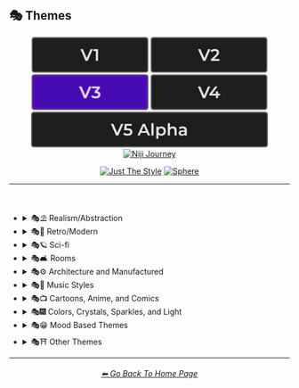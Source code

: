 <h2>🎭 Themes</h2>

<div align="center">

[<img src="/Images/Repo_Parts/Buttons/Version_Buttons/button_version_V1_inactive.webp?raw=true" alt="MidJourney V1" height="64" />](/Pages/MJ_V1/Style_Pages/Sphere/Themes.md)
[<img src="/Images/Repo_Parts/Buttons/Version_Buttons/button_version_V2_inactive.webp?raw=true" alt="MidJourney V2" height="64" />](/Pages/MJ_V2/Style_Pages/Sphere/Themes.md)
[<img src="/Images/Repo_Parts/Buttons/Version_Buttons/button_version_V3_active.webp?raw=true" alt="MidJourney V3" height="64" />](/Pages/MJ_V3/Style_Pages/Sphere/Themes.md)
[<img src="/Images/Repo_Parts/Buttons/Version_Buttons/button_version_V4_inactive.webp?raw=true" alt="MidJourney V4" height="64" />](/Pages/MJ_V4/Style_Pages/Just_The_Style/Themes.md)
<br>
[<img src="/Images/Repo_Parts/Buttons/Version_Buttons/button_version_V5_Alpha_inactive_half.webp?raw=true" alt="MidJourney V5" height="64" />](/Pages/MJ_V5/Style_Pages/Just_The_Style/Themes.md)
[<img src="/Images/Repo_Parts/Buttons/Version_Buttons/button_version_niji_inactive_half.webp?raw=true" alt="Niji Journey" height="64" />](/Pages/Niji_Journey/Niji_V4/Style_Pages/Themes.md)

[<img src="/Images/Repo_Parts/Buttons/Image_Type_Buttons/button_just_the_style_inactive.webp?raw=true" alt="Just The Style" width="140.5" />](/Pages/MJ_V3/Style_Pages/Just_The_Style/Themes.md)
[<img src="/Images/Repo_Parts/Buttons/Image_Type_Buttons/button_sphere_active.webp?raw=true" alt="Sphere" width="140.5" />](/Pages/MJ_V3/Style_Pages/Sphere/Themes.md)

</div>

<hr>
<br>


- <details><summary>🎭⛱ Realism/Abstraction</summary><p><div align="center">

	| Realistic | Hyperrealistic | Hyper Real |
	| :-: | :-: | :-: |
	| <img src="/Images/MJ_V3/MidJourney_Styles_(sphere)/sphere_Realistic.webp?raw=true" width="256" /> | <img src="/Images/MJ_V3/MidJourney_Styles_(sphere)/sphere_Hyperrealistic.webp?raw=true" width="256" /> | <img src="/Images/MJ_V3/MidJourney_Styles_(sphere)/Wave_10/sphere_Hyper_Real.webp?raw=true" width="256" /> |
	
	<br>

	| Photorealistic | Photorealism |
	| :-: | :-: |
	| <img src="/Images/MJ_V3/MidJourney_Styles_(sphere)/sphere_Photorealistic.webp?raw=true" width="256" /> | <img src="/Images/MJ_V3/MidJourney_Styles_(sphere)/Wave_14/sphere_Photorealism.webp?raw=true" width="256" /> |

	<br>
	
	| Realism | Magic Realism | Fantastic Realism |
	| :-: | :-: | :-: |
	| <img src="/Images/MJ_V3/MidJourney_Styles_(sphere)/sphere_Realism.webp?raw=true" width="256" /> | <img src="/Images/MJ_V3/MidJourney_Styles_(sphere)/sphere_Magic_Realism.webp?raw=true" width="256" /> | <img src="/Images/MJ_V3/MidJourney_Styles_(sphere)/sphere_Fantastic_Realism.webp?raw=true" width="256" />  |

	<br>

	| Classical Realism | New Realism | Contemporary Realism |
	| :-: | :-: | :-: |
	| <img src="/Images/MJ_V3/MidJourney_Styles_(sphere)/sphere_Classical_Realism.webp?raw=true" width="256" /> | <img src="/Images/MJ_V3/MidJourney_Styles_(sphere)/sphere_New_Realism.webp?raw=true" width="256" /> | <img src="/Images/MJ_V3/MidJourney_Styles_(sphere)/sphere_Contemporary_Realism.webp?raw=true" width="256" /> |
	
	<br>

	| Surreal | Surrealism | Unrealistic |
	| :-: | :-: | :-: |
	| <img src="/Images/MJ_V3/MidJourney_Styles_(sphere)/sphere_Surreal.webp?raw=true" width="256" /> | <img src="/Images/MJ_V3/MidJourney_Styles_(sphere)/sphere_Surrealism.webp?raw=true" width="256" /> | <img src="/Images/MJ_V3/MidJourney_Styles_(sphere)/Wave_12/sphere_Unrealistic.webp?raw=true" width="256" /> |
	
	<br>

	| Non-Fiction | Fiction | Science Fiction |
	| :-: | :-: | :-: |
	| <img src="/Images/MJ_V3/MidJourney_Styles_(sphere)/sphere_Non-Fiction.webp?raw=true" width="256" /> | <img src="/Images/MJ_V3/MidJourney_Styles_(sphere)/sphere_Fiction.webp?raw=true" width="256" /> | <img src="/Images/MJ_V3/MidJourney_Styles_(sphere)/sphere_Science_Fiction.webp?raw=true" width="256" /> |

	<br>

	| Imagined | Imaginative | Imagination |
	| :-: | :-: | :-: |
	| <img src="/Images/MJ_V3/MidJourney_Styles_(sphere)/sphere_Imagined.webp?raw=true" width="256" /> | <img src="/Images/MJ_V3/MidJourney_Styles_(sphere)/sphere_Imaginative.webp?raw=true" width="256" /> | <img src="/Images/MJ_V3/MidJourney_Styles_(sphere)/sphere_Imagination.webp?raw=true" width="256" /> |
	
	<br>

	| Dreamlike | Dreamy | Fever-Dream |
	| :-: | :-: | :-: |
	| <img src="/Images/MJ_V3/MidJourney_Styles_(sphere)/sphere_Dreamlike.webp?raw=true" width="256" /> | <img src="/Images/MJ_V3/MidJourney_Styles_(sphere)/Wave_9/sphere_Dreamy.webp?raw=true" width="256" /> | <img src="/Images/MJ_V3/MidJourney_Styles_(sphere)/Wave_10/sphere_Fever-Dream.webp?raw=true" width="256" /> |
	
	<br>

	| Dreampunk | Daydreampunk |
	| :-: | :-: |
	| <img src="/Images/MJ_V3/MidJourney_Styles_(sphere)/sphere_Dreampunk.webp?raw=true" width="256" /> | <img src="/Images/MJ_V3/MidJourney_Styles_(sphere)/sphere_Daydreampunk.webp?raw=true" width="256" /> |
	
	<br>

	| Dreamcore | Weirdcore |
	| :-: | :-: |
	| <img src="/Images/MJ_V3/MidJourney_Styles_(sphere)/sphere_Dreamcore.webp?raw=true" width="256" /> | <img src="/Images/MJ_V3/MidJourney_Styles_(sphere)/sphere_Weirdcore.webp?raw=true" width="256" /> |

	<br>
	
	| Worldly | Otherworldly | Unworldly |
	| :-: | :-: | :-: |
	| <img src="/Images/MJ_V3/MidJourney_Styles_(sphere)/Wave_12/sphere_Worldly.webp?raw=true" width="256" /> | <img src="/Images/MJ_V3/MidJourney_Styles_(sphere)/sphere_Otherworldly.webp?raw=true" width="256" /> | <img src="/Images/MJ_V3/MidJourney_Styles_(sphere)/Wave_9/sphere_Unworldly.webp?raw=true" width="256" /> |
	
	<br>

	| From Another Realm | Wonderland |
	| :-: | :-: |
	| <img src="/Images/MJ_V3/MidJourney_Styles_(sphere)/Wave_9/sphere_From_Another_Realm.webp?raw=true" width="256" /> | <img src="/Images/MJ_V3/MidJourney_Styles_(sphere)/Wave_12/sphere_Wonderland.webp?raw=true" width="256" /> |
	
	<br>

	| Lucid | Ethereal | Ethereality |
	| :-: | :-: | :-: |
	| <img src="/Images/MJ_V3/MidJourney_Styles_(sphere)/sphere_Lucid.webp?raw=true" width="256" /> | <img src="/Images/MJ_V3/MidJourney_Styles_(sphere)/sphere_Ethereal.webp?raw=true" width="256" /> | <img src="/Images/MJ_V3/MidJourney_Styles_(sphere)/sphere_Ethereality.webp?raw=true" width="256" /> |

	<br>

	| Anemoiacore | Déjà vu |
	| :-: | :-: |
	| <img src="/Images/MJ_V3/MidJourney_Styles_(sphere)/Wave_9/sphere_Anemoiacore.webp?raw=true" width="256" /> | <img src="/Images/MJ_V3/MidJourney_Styles_(sphere)/Wave_10/sphere_Deja_vu.webp?raw=true" width="256" /> |

	<br>
	
	| Abstract | Abstraction | Lyrical Abstraction |
	| :-: | :-: | :-: |
	| <img src="/Images/MJ_V3/MidJourney_Styles_(sphere)/sphere_Abstract.webp?raw=true" width="256" /> | <img src="/Images/MJ_V3/MidJourney_Styles_(sphere)/sphere_Abstraction.webp?raw=true" width="256" /> | <img src="/Images/MJ_V3/MidJourney_Styles_(sphere)/sphere_Lyrical_Abstraction.webp?raw=true" width="256" /> |
	
	<br>
	
	| Fantasy | Ethereal Fantasy | Dark Fantasy |
	| :-: | :-: | :-: |
	| <img src="/Images/MJ_V3/MidJourney_Styles_(sphere)/sphere_Fantasy.webp?raw=true" width="256" /> | <img src="/Images/MJ_V3/MidJourney_Styles_(sphere)/sphere_Ethereal_Fantasy.webp?raw=true" width="256" /> | <img src="/Images/MJ_V3/MidJourney_Styles_(sphere)/sphere_Dark_Fantasy.webp?raw=true" width="256" /> |
	
	<br>

	| Fantasy Map |
	| :-: |
	| <img src="/Images/MJ_V3/MidJourney_Styles_(sphere)/Wave_10/sphere_Fantasy_Map.webp?raw=true" width="256" /> |

	<br>
	
	| Illusion | Impossible | Nonsense |
	| :-: | :-: | :-: |
	| <img src="/Images/MJ_V3/MidJourney_Styles_(sphere)/sphere_Illusion.webp?raw=true" width="256" /> | <img src="/Images/MJ_V3/MidJourney_Styles_(sphere)/sphere_Impossible.webp?raw=true" width="256" /> | <img src="/Images/MJ_V3/MidJourney_Styles_(sphere)/Wave_9/sphere_Nonsense.webp?raw=true" width="256" /> |

	<br>

	| Immaterial | Intangible |
	| :-: | :-: |
	| <img src="/Images/MJ_V3/MidJourney_Styles_(sphere)/Wave_9/sphere_Immaterial.webp?raw=true" width="256" /> | <img src="/Images/MJ_V3/MidJourney_Styles_(sphere)/Wave_13/sphere_Intangible.webp?raw=true" width="256" /> |

	<br>
	
	| Visual Rhetoric | Visual Exaggeration |
	| :-: | :-: |
	| <img src="/Images/MJ_V3/MidJourney_Styles_(sphere)/sphere_Visual_Rhetoric.webp?raw=true" width="256" /> | <img src="/Images/MJ_V3/MidJourney_Styles_(sphere)/sphere_Visual_Exaggeration.webp?raw=true" width="256" /> |

	<br>
	
	| Exaggerated | Exaggeration |
	| :-: | :-: |
	| <img src="/Images/MJ_V3/MidJourney_Styles_(sphere)/sphere_Exaggerated.webp?raw=true" width="256" /> | <img src="/Images/MJ_V3/MidJourney_Styles_(sphere)/sphere_Exaggeration.webp?raw=true" width="256" /> |

  </div></p></details>



- <details><summary>🎭💾 Retro/Modern</summary><p><div align="center">

	| Retro | Retrowave |
	| :-: | :-: |
	| <img src="/Images/MJ_V3/MidJourney_Styles_(sphere)/sphere_Retro.webp?raw=true" width="256" /> | <img src="/Images/MJ_V3/MidJourney_Styles_(sphere)/sphere_Retrowave.webp?raw=true" width="256" /> |
	
	<br>
	
	| Nostalgiacore | Nostalgia |
	| :-: | :-: |
	| <img src="/Images/MJ_V3/MidJourney_Styles_(sphere)/sphere_Nostalgiacore.webp?raw=true" width="256" /> | <img src="/Images/MJ_V3/MidJourney_Styles_(sphere)/Wave_10/sphere_Nostalgia.webp?raw=true" width="256" /> |

	<br>

	| Vintage | Antique |
	| :-: | :-: |
	| <img src="/Images/MJ_V3/MidJourney_Styles_(sphere)/sphere_Vintage.webp?raw=true" width="256" /> | <img src="/Images/MJ_V3/MidJourney_Styles_(sphere)/sphere_Antique.webp?raw=true" width="256" /> |
	
	<br>

	| Cyberpunk | Postcyberpunk |
	| :-: | :-: |
	| <img src="/Images/MJ_V3/MidJourney_Styles_(sphere)/sphere_Cyberpunk.webp?raw=true" width="256" /> | <img src="/Images/MJ_V3/MidJourney_Styles_(sphere)/sphere_Postcyberpunk.webp?raw=true" width="256" /> |
	
	<br>

	| Atompunk | Nanopunk |
	| :-: | :-: |
	| <img src="/Images/MJ_V3/MidJourney_Styles_(sphere)/sphere_Atompunk.webp?raw=true" width="256" /> | <img src="/Images/MJ_V3/MidJourney_Styles_(sphere)/sphere_Nanopunk.webp?raw=true" width="256" /> |

	<br>
	
	| Raypunk | Rollerwave |
	| :-: | :-: |
	| <img src="/Images/MJ_V3/MidJourney_Styles_(sphere)/sphere_Raypunk.webp?raw=true" width="256" /> | <img src="/Images/MJ_V3/MidJourney_Styles_(sphere)/Wave_10/sphere_Rollerwave.webp?raw=true" width="256" /> |

	<br>

	| Rustic | Rusticcore | Rococopunk |
	| :-: | :-: | :-: |
	| <img src="/Images/MJ_V3/MidJourney_Styles_(sphere)/Wave_9/sphere_Rustic.webp?raw=true" width="256" /> | <img src="/Images/MJ_V3/MidJourney_Styles_(sphere)/sphere_Rusticcore.webp?raw=true" width="256" /> | <img src="/Images/MJ_V3/MidJourney_Styles_(sphere)/sphere_Rococopunk.webp?raw=true" width="256" /> |

	<br>
	
	| Prehistoricore | Pre-Historic | Historic |
	| :-: | :-: | :-: |
	| <img src="/Images/MJ_V3/MidJourney_Styles_(sphere)/Wave_9/sphere_Prehistoricore.webp?raw=true" width="256" /> | <img src="/Images/MJ_V3/MidJourney_Styles_(sphere)/Wave_11/sphere_Pre-Historic.webp?raw=true" width="256" /> | <img src="/Images/MJ_V3/MidJourney_Styles_(sphere)/Wave_11/sphere_Historic.webp?raw=true" width="256" /> |

	<br>

	| Jurassic | Ice Age | Wild West |
	| :-: | :-: | :-: |
	| <img src="/Images/MJ_V3/MidJourney_Styles_(sphere)/Wave_11/sphere_Jurassic.webp?raw=true" width="256" /> | <img src="/Images/MJ_V3/MidJourney_Styles_(sphere)/Wave_11/sphere_Ice_Age.webp?raw=true" width="256" /> | <img src="/Images/MJ_V3/MidJourney_Styles_(sphere)/Wave_11/sphere_Wild_West.webp?raw=true" width="256" /> |

	<br>

	| Modern | Modernismo |
	| :-: | :-: |
	| <img src="/Images/MJ_V3/MidJourney_Styles_(sphere)/sphere_Modern.webp?raw=true" width="256" /> | <img src="/Images/MJ_V3/MidJourney_Styles_(sphere)/sphere_Modernismo.webp?raw=true" width="256" /> |

	<br>
	
	| Futuristic | Futurism | Future Funk |
	| :-: | :-: | :-: |
	| <img src="/Images/MJ_V3/MidJourney_Styles_(sphere)/sphere_Futuristic.webp?raw=true" width="256" /> | <img src="/Images/MJ_V3/MidJourney_Styles_(sphere)/sphere_Futurism.webp?raw=true" width="256" /> | <img src="/Images/MJ_V3/MidJourney_Styles_(sphere)/sphere_Future_Funk.webp?raw=true" width="256" /> |
	
	<br>
	
	| Retro-Futurism | Cassette Futurism | Afrofuturist |
	| :-: | :-: | :-: |
	| <img src="/Images/MJ_V3/MidJourney_Styles_(sphere)/sphere_Retro-Futurism.webp?raw=true" width="256" /> | <img src="/Images/MJ_V3/MidJourney_Styles_(sphere)/sphere_Cassette_Futurism.webp?raw=true" width="256" /> | <img src="/Images/MJ_V3/MidJourney_Styles_(sphere)/sphere_Afrofuturist.webp?raw=true" width="256" /> |

  </div></p></details>



- <details><summary>🎭🪐 Sci-fi</summary><p><div align="center">

	| Sci-fi | Alchemy |
	| :-: | :-: |
	| <img src="/Images/MJ_V3/MidJourney_Styles_(sphere)/sphere_Sci-fi.webp?raw=true" width="256" /> | <img src="/Images/MJ_V3/MidJourney_Styles_(sphere)/Wave_14/sphere_Alchemy.webp?raw=true" width="256" /> |
	
	<br>

	| Terrestrial | Extraterrestrial | Alien |
	| :-: | :-: | :-: |
	| <img src="/Images/MJ_V3/MidJourney_Styles_(sphere)/Wave_12/sphere_Terrestrial.webp?raw=true" width="256" /> | <img src="/Images/MJ_V3/MidJourney_Styles_(sphere)/Wave_10/sphere_Extraterrestrial.webp?raw=true" width="256" /> | <img src="/Images/MJ_V3/MidJourney_Styles_(sphere)/Wave_11/sphere_Alien.webp?raw=true" width="256" /> |

	<br>
	
	| Invaded | Invasion |
	| :-: | :-: |
	| <img src="/Images/MJ_V3/MidJourney_Styles_(sphere)/Wave_14/sphere_Invaded.webp?raw=true" width="256" /> | <img src="/Images/MJ_V3/MidJourney_Styles_(sphere)/Wave_14/sphere_Invasion.webp?raw=true" width="256" /> |
	
	<br>

	| Aurora | Aurorae | Auroracore |
	| :-: | :-: | :-: |
	| <img src="/Images/MJ_V3/MidJourney_Styles_(sphere)/sphere_Aurora.webp?raw=true" width="256" /> | <img src="/Images/MJ_V3/MidJourney_Styles_(sphere)/sphere_Aurorae.webp?raw=true" width="256" /> | <img src="/Images/MJ_V3/MidJourney_Styles_(sphere)/sphere_Auroracore.webp?raw=true" width="256" /> |

	<br>
	
	| Magic | Magical | Magicpunk |
	| :-: | :-: | :-: |
	| <img src="/Images/MJ_V3/MidJourney_Styles_(sphere)/sphere_Magic.webp?raw=true" width="256" /> | <img src="/Images/MJ_V3/MidJourney_Styles_(sphere)/sphere_Magical.webp?raw=true" width="256" /> | <img src="/Images/MJ_V3/MidJourney_Styles_(sphere)/sphere_Magicpunk.webp?raw=true" width="256" /> |

	<br>
	
	| Spell |
	| :-: |
	| <img src="/Images/MJ_V3/MidJourney_Styles_(sphere)/sphere_Spell.webp?raw=true" width="256" /> |

	<br>

	| Mystic | Mystical |
	| :-: | :-: |
	| <img src="/Images/MJ_V3/MidJourney_Styles_(sphere)/Wave_9/sphere_Mystic.webp?raw=true" width="256" /> | <img src="/Images/MJ_V3/MidJourney_Styles_(sphere)/sphere_Mystical.webp?raw=true" width="256" /> |

	<br>

	| Psychic | Metaphysical |
	| :-: | :-: |
	| <img src="/Images/MJ_V3/MidJourney_Styles_(sphere)/sphere_Psychic.webp?raw=true" width="256" /> | <img src="/Images/MJ_V3/MidJourney_Styles_(sphere)/Wave_9/sphere_Metaphysical.webp?raw=true" width="256" /> | <img src="/Images/MJ_V3/MidJourney_Styles_(sphere)/Wave_9/sphere_Metaphysical.webp?raw=true" width="256" /> |

	<br>

	| UFO | Lightsaber |
	| :-: | :-: |
	| <img src="/Images/MJ_V3/MidJourney_Styles_(sphere)/Wave_12/sphere_UFO.webp?raw=true" width="256" /> | <img src="/Images/MJ_V3/MidJourney_Styles_(sphere)/Wave_12/sphere_Lightsaber.webp?raw=true" width="256" /> |

	<br>

	| Aetherpunk | Decopunk |
	| :-: | :-: |
	| <img src="/Images/MJ_V3/MidJourney_Styles_(sphere)/Wave_9/sphere_Aetherpunk.webp?raw=true" width="256" /> | <img src="/Images/MJ_V3/MidJourney_Styles_(sphere)/sphere_Decopunk.webp?raw=true" width="256" /> |

	<br>

	| Dracopunk | Dragoncore | Unicorncore |
	| :-: | :-: | :-: |
	| <img src="/Images/MJ_V3/MidJourney_Styles_(sphere)/Wave_10/sphere_Dracopunk.webp?raw=true" width="256" /> | <img src="/Images/MJ_V3/MidJourney_Styles_(sphere)/Wave_9/sphere_Dragoncore.webp?raw=true" width="256" /> | <img src="/Images/MJ_V3/MidJourney_Styles_(sphere)/Wave_9/sphere_Unicorncore.webp?raw=true" width="256" /> |

	<br>

	| Fairycore | Fairy Folk | Spriggancore |
	| :-: | :-: | :-: |
	| <img src="/Images/MJ_V3/MidJourney_Styles_(sphere)/sphere_Fairycore.webp?raw=true" width="256" /> | <img src="/Images/MJ_V3/MidJourney_Styles_(sphere)/Wave_10/sphere_Fairy_Folk.webp?raw=true" width="256" /> | <img src="/Images/MJ_V3/MidJourney_Styles_(sphere)/Wave_10/sphere_Spriggancore.webp?raw=true" width="256" /> |

	<br>

	| Angelcore | Supernatural |
	| :-: | :-: |
	| <img src="/Images/MJ_V3/MidJourney_Styles_(sphere)/sphere_Angelcore.webp?raw=true" width="256" /> | <img src="/Images/MJ_V3/MidJourney_Styles_(sphere)/Wave_11/sphere_Supernatural.webp?raw=true" width="256" /> |

	<br>

	| Cryptidcore | Ghostcore | Spiritcore |
	| :-: | :-: | :-: |
	| <img src="/Images/MJ_V3/MidJourney_Styles_(sphere)/Wave_10/sphere_Cryptidcore.webp?raw=true" width="256" /> | <img src="/Images/MJ_V3/MidJourney_Styles_(sphere)/Wave_10/sphere_Ghostcore.webp?raw=true" width="256" /> | <img src="/Images/MJ_V3/MidJourney_Styles_(sphere)/Wave_10/sphere_Spiritcore.webp?raw=true" width="256" /> |
	
	<br>

	| Cypernoir | Goblincore | Rangercore |
	| :-: | :-: | :-: |
	| <img src="/Images/MJ_V3/MidJourney_Styles_(sphere)/sphere_Cypernoir.webp?raw=true" width="256" /> | <img src="/Images/MJ_V3/MidJourney_Styles_(sphere)/Wave_10/sphere_Goblincore.webp?raw=true" width="256" /> | <img src="/Images/MJ_V3/MidJourney_Styles_(sphere)/Wave_10/sphere_Rangercore.webp?raw=true" width="256" /> |
	
	<br>

	| Witchcore | Wizardcore | Magewave |
	| :-: | :-: | :-: |
	| <img src="/Images/MJ_V3/MidJourney_Styles_(sphere)/Wave_9/sphere_Witchcore.webp?raw=true" width="256" /> | <img src="/Images/MJ_V3/MidJourney_Styles_(sphere)/Wave_9/sphere_Wizardcore.webp?raw=true" width="256" /> | <img src="/Images/MJ_V3/MidJourney_Styles_(sphere)/Wave_10/sphere_Magewave.webp?raw=true" width="256" /> |
	
	<br>
	
	| Mythpunk |
	| :-: |
	| <img src="/Images/MJ_V3/MidJourney_Styles_(sphere)/Wave_10/sphere_Mythpunk.webp?raw=true" width="256" /> |

	<br>
	
	| Eye of Providence |
	| :-: |
	| <img src="/Images/MJ_V3/MidJourney_Styles_(sphere)/sphere_Eye_of_Providence.webp?raw=true" width="256" /> |

	<br>
	
	| Illuminati |
	| :-: |
	| <img src="/Images/MJ_V3/MidJourney_Styles_(sphere)/Wave_10/sphere_Illuminati.webp?raw=true" width="256" /> |

  </div></p></details>


- <details><summary>🎭🛋 Rooms</summary><p><div align="center">

	| Room |
	| :-: |
	| <img src="/Images/MJ_V3/MidJourney_Styles_(sphere)/Wave_9/sphere_Room.webp?raw=true" width="256" /> |

	<br>

	| Inside | Internal |
	| :-: | :-: |
	| <img src="/Images/MJ_V3/MidJourney_Styles_(sphere)/Wave_12/sphere_Inside.webp?raw=true" width="256" /> | <img src="/Images/MJ_V3/MidJourney_Styles_(sphere)/sphere_Internal.webp?raw=true" width="256" /> |

	<br>

	| Outside | External |
	| :-: | :-: |
	| <img src="/Images/MJ_V3/MidJourney_Styles_(sphere)/Wave_12/sphere_Outside.webp?raw=true" width="256" /> | <img src="/Images/MJ_V3/MidJourney_Styles_(sphere)/sphere_External.webp?raw=true" width="256" /> |

	<br>

	| Hotel Room | Apartment |
	| :-: | :-: |
	| <img src="/Images/MJ_V3/MidJourney_Styles_(sphere)/Wave_14/sphere_Hotel_Room.webp?raw=true" width="256" /> | <img src="/Images/MJ_V3/MidJourney_Styles_(sphere)/Wave_14/sphere_Apartment.webp?raw=true" width="256" /> |

	<br>

	| Labyrinth |
	| :-: |
	| <img src="/Images/MJ_V3/MidJourney_Styles_(sphere)/Wave_12/sphere_Labyrinth.webp?raw=true" width="256" /> |

	<br>
	
	| Living Room | Lounge |
	| :-: | :-: |
	| <img src="/Images/MJ_V3/MidJourney_Styles_(sphere)/Wave_11/sphere_Living_Room.webp?raw=true" width="256" /> | <img src="/Images/MJ_V3/MidJourney_Styles_(sphere)/Wave_11/sphere_Lounge.webp?raw=true" width="256" /> |
	
	<br>
	
	| Den | Front Room |
	| :-: | :-: |
	| <img src="/Images/MJ_V3/MidJourney_Styles_(sphere)/Wave_11/sphere_Den.webp?raw=true" width="256" /> | <img src="/Images/MJ_V3/MidJourney_Styles_(sphere)/Wave_11/sphere_Front_Room.webp?raw=true" width="256" /> |
	
	<br>
	
	| Dining Room | Kitchen |
	| :-: | :-: |
	| <img src="/Images/MJ_V3/MidJourney_Styles_(sphere)/Wave_11/sphere_Dining_Room.webp?raw=true" width="256" /> | <img src="/Images/MJ_V3/MidJourney_Styles_(sphere)/Wave_11/sphere_Kitchen.webp?raw=true" width="256" /> |
	
	<br>
	
	| Bedroom | Guest Room | Bathroom |
	| :-: | :-: | :-: |
	| <img src="/Images/MJ_V3/MidJourney_Styles_(sphere)/Wave_11/sphere_Bedroom.webp?raw=true" width="256" /> | <img src="/Images/MJ_V3/MidJourney_Styles_(sphere)/Wave_11/sphere_Guest_Room.webp?raw=true" width="256" /> | <img src="/Images/MJ_V3/MidJourney_Styles_(sphere)/Wave_11/sphere_Bathroom.webp?raw=true" width="256" /> |
	
	<br>
	
	| Hallway | Passageway |
	| :-: | :-: |
	| <img src="/Images/MJ_V3/MidJourney_Styles_(sphere)/Wave_11/sphere_Hallway.webp?raw=true" width="256" /> | <img src="/Images/MJ_V3/MidJourney_Styles_(sphere)/Wave_11/sphere_Passageway.webp?raw=true" width="256" /> |
	
	<br>
	
	| Greenhouse | Atrium |
	| :-: | :-: |
	| <img src="/Images/MJ_V3/MidJourney_Styles_(sphere)/Wave_11/sphere_Greenhouse.webp?raw=true" width="256" /> | <img src="/Images/MJ_V3/MidJourney_Styles_(sphere)/Wave_11/sphere_Atrium.webp?raw=true" width="256" /> |
	
	<br>
	
	| Conservatory | Sun-Room |
	| :-: | :-: |
	| <img src="/Images/MJ_V3/MidJourney_Styles_(sphere)/Wave_11/sphere_Conservatory.webp?raw=true" width="256" /> | <img src="/Images/MJ_V3/MidJourney_Styles_(sphere)/Wave_11/sphere_Sun-Room.webp?raw=true" width="256" /> |
	
	<br>
	
	| Study | Library |
	| :-: | :-: |
	| <img src="/Images/MJ_V3/MidJourney_Styles_(sphere)/Wave_11/sphere_Study.webp?raw=true" width="256" /> | <img src="/Images/MJ_V3/MidJourney_Styles_(sphere)/Wave_11/sphere_Library.webp?raw=true" width="256" /> |
	
	<br>
	
	| Office | Home-Office |
	| :-: | :-: |
	| <img src="/Images/MJ_V3/MidJourney_Styles_(sphere)/Wave_11/sphere_Office.webp?raw=true" width="256" /> | <img src="/Images/MJ_V3/MidJourney_Styles_(sphere)/Wave_11/sphere_Home-Office.webp?raw=true" width="256" /> |
	
	<br>
	
	| Attic | Crawlspace |
	| :-: | :-: |
	| <img src="/Images/MJ_V3/MidJourney_Styles_(sphere)/Wave_11/sphere_Attic.webp?raw=true" width="256" /> | <img src="/Images/MJ_V3/MidJourney_Styles_(sphere)/Wave_11/sphere_Crawlspace.webp?raw=true" width="256" /> |
	
	<br>
	
	| Basement | Cellar | Wine-Cellar |
	| :-: | :-: | :-: |
	| <img src="/Images/MJ_V3/MidJourney_Styles_(sphere)/Wave_11/sphere_Basement.webp?raw=true" width="256" /> | <img src="/Images/MJ_V3/MidJourney_Styles_(sphere)/Wave_12/sphere_Cellar.webp?raw=true" width="256" /> | <img src="/Images/MJ_V3/MidJourney_Styles_(sphere)/Wave_11/sphere_Wine-Cellar.webp?raw=true" width="256" /> |
	
	<br>

	| Rooftop | Underground |
	| :-: | :-: |
	| <img src="/Images/MJ_V3/MidJourney_Styles_(sphere)/Wave_12/sphere_Rooftop.webp?raw=true" width="256" /> | <img src="/Images/MJ_V3/MidJourney_Styles_(sphere)/Wave_12/sphere_Underground.webp?raw=true" width="256" /> |

	<br>
	
	| Storage Room | Closet |
	| :-: | :-: |
	| <img src="/Images/MJ_V3/MidJourney_Styles_(sphere)/Wave_11/sphere_Storage_Room.webp?raw=true" width="256" /> | <img src="/Images/MJ_V3/MidJourney_Styles_(sphere)/Wave_11/sphere_Closet.webp?raw=true" width="256" /> |
	
	<br>
	
	| Laundry Room | Utility Room | Mud-Room |
	| :-: | :-: | :-: |
	| <img src="/Images/MJ_V3/MidJourney_Styles_(sphere)/Wave_11/sphere_Laundry_Room.webp?raw=true" width="256" /> | <img src="/Images/MJ_V3/MidJourney_Styles_(sphere)/Wave_11/sphere_Utility_Room.webp?raw=true" width="256" /> | <img src="/Images/MJ_V3/MidJourney_Styles_(sphere)/Wave_11/sphere_Mud-Room.webp?raw=true" width="256" /> |
	
	<br>
	
	| Garage | Shed |
	| :-: | :-: |
	| <img src="/Images/MJ_V3/MidJourney_Styles_(sphere)/Wave_11/sphere_Shed.webp?raw=true" width="256" /> | <img src="/Images/MJ_V3/MidJourney_Styles_(sphere)/Wave_11/sphere_Garage.webp?raw=true" width="256" /> |
	
	<br>
	
	| Porch | Balcony |
	| :-: | :-: |
	| <img src="/Images/MJ_V3/MidJourney_Styles_(sphere)/Wave_11/sphere_Balcony.webp?raw=true" width="256" /> | <img src="/Images/MJ_V3/MidJourney_Styles_(sphere)/Wave_11/sphere_Porch.webp?raw=true" width="256" /> |
	
	<br>
	
	| Game Room | Home Theater | Gym Room |
	| :-: | :-: | :-: |
	| <img src="/Images/MJ_V3/MidJourney_Styles_(sphere)/Wave_11/sphere_Game_Room.webp?raw=true" width="256" /> | <img src="/Images/MJ_V3/MidJourney_Styles_(sphere)/Wave_11/sphere_Home_Theater.webp?raw=true" width="256" /> | <img src="/Images/MJ_V3/MidJourney_Styles_(sphere)/Wave_11/sphere_Gym_Room.webp?raw=true" width="256" /> |
	
	<br>
	
	| Nursery | Prayer Room |
	| :-: | :-: |
	| <img src="/Images/MJ_V3/MidJourney_Styles_(sphere)/Wave_11/sphere_Nursery.webp?raw=true" width="256" /> | <img src="/Images/MJ_V3/MidJourney_Styles_(sphere)/Wave_11/sphere_Prayer_Room.webp?raw=true" width="256" /> |

  </div></p></details>


- <details><summary>🎭⚙ Architecture and Manufactured</summary><p><div align="center">

	| Cityscape | Architecture | Balinese Architecture |
	| :-: | :-: | :-: |
	| <img src="/Images/MJ_V3/MidJourney_Styles_(sphere)/sphere_Cityscape.webp?raw=true" width="256" /> | <img src="/Images/MJ_V3/MidJourney_Styles_(sphere)/sphere_Architecture.webp?raw=true" width="256" /> | <img src="/Images/MJ_V3/MidJourney_Styles_(sphere)/sphere_Balinese_Architecture.webp?raw=true" width="256" /> |
	
	<br>

	| Structure | Structural | Scaffolding |
	| :-: | :-: | :-: |
	| <img src="/Images/MJ_V3/MidJourney_Styles_(sphere)/Wave_13/sphere_Structure.webp?raw=true" width="256" /> | <img src="/Images/MJ_V3/MidJourney_Styles_(sphere)/Wave_13/sphere_Structural.webp?raw=true" width="256" /> | <img src="/Images/MJ_V3/MidJourney_Styles_(sphere)/sphere_Scaffolding.webp?raw=true" width="256" /> |
	
	<br>

	| Manufactured | Makeshift |
	| :-: | :-: |
	| <img src="/Images/MJ_V3/MidJourney_Styles_(sphere)/Wave_13/sphere_Manufactured.webp?raw=true" width="256" /> | <img src="/Images/MJ_V3/MidJourney_Styles_(sphere)/sphere_Makeshift.webp?raw=true" width="256" /> |
	
	<br>
	
	| Bronzepunk | Steelpunk | Clockpunk |
	| :-: | :-: | :-: |
	| <img src="/Images/MJ_V3/MidJourney_Styles_(sphere)/sphere_Bronzepunk.webp?raw=true" width="256" /> | <img src="/Images/MJ_V3/MidJourney_Styles_(sphere)/Wave_9/sphere_Steelpunk.webp?raw=true" width="256" /> | <img src="/Images/MJ_V3/MidJourney_Styles_(sphere)/sphere_Clockpunk.webp?raw=true" width="256" /> |

	<br>
	
	| Steampunk | Dieselpunk | Gadgetpunk |
	| :-: | :-: | :-: |
	| <img src="/Images/MJ_V3/MidJourney_Styles_(sphere)/sphere_Steampunk.webp?raw=true" width="256" /> | <img src="/Images/MJ_V3/MidJourney_Styles_(sphere)/sphere_Dieselpunk.webp?raw=true" width="256" /> | <img src="/Images/MJ_V3/MidJourney_Styles_(sphere)/Wave_9/sphere_Gadgetpunk.webp?raw=true" width="256" /> |
	
	<br>

	| Funhouse | Toyland | Carnival |
	| :-: | :-: | :-: |
	| <img src="/Images/MJ_V3/MidJourney_Styles_(sphere)/sphere_Funhouse.webp?raw=true" width="256" /> | <img src="/Images/MJ_V3/MidJourney_Styles_(sphere)/sphere_Toyland.webp?raw=true" width="256" /> | <img src="/Images/MJ_V3/MidJourney_Styles_(sphere)/sphere_Carnival.webp?raw=true" width="256" /> |
	
	<br>

	| Salvagepunk | Silkpunk | Sandalpunk |
	| :-: | :-: | :-: |
	| <img src="/Images/MJ_V3/MidJourney_Styles_(sphere)/Wave_10/sphere_Salvagepunk.webp?raw=true" width="256" /> | <img src="/Images/MJ_V3/MidJourney_Styles_(sphere)/Wave_10/sphere_Silkpunk.webp?raw=true" width="256" /> | <img src="/Images/MJ_V3/MidJourney_Styles_(sphere)/Wave_10/sphere_Sandalpunk.webp?raw=true" width="256" /> |
	
	<br>

	| Swordpunk | Cassettepunk | Formicapunk |
	| :-: | :-: | :-: |
	| <img src="/Images/MJ_V3/MidJourney_Styles_(sphere)/Wave_9/sphere_Swordpunk.webp?raw=true" width="256" /> | <img src="/Images/MJ_V3/MidJourney_Styles_(sphere)/sphere_Cassettepunk.webp?raw=true" width="256" /> | <img src="/Images/MJ_V3/MidJourney_Styles_(sphere)/sphere_Formicapunk.webp?raw=true" width="256" /> |

	<br>

	| Brutalism | Sphinx | Ziggurat |
	| :-: | :-: | :-: |
	| <img src="/Images/MJ_V3/MidJourney_Styles_(sphere)/sphere_Brutalism.webp?raw=true" width="256" /> | <img src="/Images/MJ_V3/MidJourney_Styles_(sphere)/Wave_12/sphere_Sphinx.webp?raw=true" width="256" /> | <img src="/Images/MJ_V3/MidJourney_Styles_(sphere)/Wave_14/sphere_Ziggurat.webp?raw=true" width="256" /> |

	<br>
	
	| Industrial Design | Googie |
	| :-: | :-: |
	| <img src="/Images/MJ_V3/MidJourney_Styles_(sphere)/sphere_Industrial_Design.webp?raw=true" width="256" /> | <img src="/Images/MJ_V3/MidJourney_Styles_(sphere)/Wave_11/sphere_Googie.webp?raw=true" width="256" /> |

	<br>

	<br>
	
	| Pillar |
	| :-: |
	| <img src="/Images/MJ_V3/MidJourney_Styles_(sphere)/sphere_Pillar.webp?raw=true" width="256" /> |

	| Shack | Property | Company |
	| :-: | :-: | :-: |
	| <img src="/Images/MJ_V3/MidJourney_Styles_(sphere)/Wave_14/sphere_Shack.webp?raw=true" width="256" /> | <img src="/Images/MJ_V3/MidJourney_Styles_(sphere)/Wave_13/sphere_Property.webp?raw=true" width="256" /> | <img src="/Images/MJ_V3/MidJourney_Styles_(sphere)/Wave_13/sphere_Company.webp?raw=true" width="256" /> |
	
	<br>
	
	| House | Multiplex |
	| :-: | :-: |
	| <img src="/Images/MJ_V3/MidJourney_Styles_(sphere)/sphere_House.webp?raw=true" width="256" /> | <img src="/Images/MJ_V3/MidJourney_Styles_(sphere)/sphere_Multiplex.webp?raw=true" width="256" /> |

	<br>
	
	| Castle | Mansion | Kingdom |
	| :-: | :-: | :-: |
	| <img src="/Images/MJ_V3/MidJourney_Styles_(sphere)/sphere_Castle.webp?raw=true" width="256" /> | <img src="/Images/MJ_V3/MidJourney_Styles_(sphere)/sphere_Mansion.webp?raw=true" width="256" /> | <img src="/Images/MJ_V3/MidJourney_Styles_(sphere)/sphere_Kingdom.webp?raw=true" width="256" /> |

	<br>

	| Playground | Poolcore |
	| :-: | :-: |
	| <img src="/Images/MJ_V3/MidJourney_Styles_(sphere)/sphere_Playground.webp?raw=true" width="256" /> | <img src="/Images/MJ_V3/MidJourney_Styles_(sphere)/Wave_10/sphere_Poolcore.webp?raw=true" width="256" /> |

	<br>

	| Labcore | Nuclear |
	| :-: | :-: |
	| <img src="/Images/MJ_V3/MidJourney_Styles_(sphere)/Wave_9/sphere_Labcore.webp?raw=true" width="256" /> | <img src="/Images/MJ_V3/MidJourney_Styles_(sphere)/sphere_Nuclear.webp?raw=true" width="256" /> |

	<br>
	
	| Machine | Submachine | Machinescape |
	| :-: | :-: | :-: |
	| <img src="/Images/MJ_V3/MidJourney_Styles_(sphere)/sphere_Machine.webp?raw=true" width="256" /> | <img src="/Images/MJ_V3/MidJourney_Styles_(sphere)/Wave_11/sphere_Submachine.webp?raw=true" width="256" /> | <img src="/Images/MJ_V3/MidJourney_Styles_(sphere)/sphere_Machinescape.webp?raw=true" width="256" /> |

	<br>

	| Robotic | Cyborgism | Autonomous |
	| :-: | :-: | :-: |
	| <img src="/Images/MJ_V3/MidJourney_Styles_(sphere)/Wave_10/sphere_Robotic.webp?raw=true" width="256" /> | <img src="/Images/MJ_V3/MidJourney_Styles_(sphere)/sphere_Cyborgism.webp?raw=true" width="256" /> | <img src="/Images/MJ_V3/MidJourney_Styles_(sphere)/sphere_Autonomous.webp?raw=true" width="256" /> |

	<br>

	| Legopunk | Legogearpunk |
	| :-: | :-: |
	| <img src="/Images/MJ_V3/MidJourney_Styles_(sphere)/sphere_Legopunk.webp?raw=true" width="256" /> | <img src="/Images/MJ_V3/MidJourney_Styles_(sphere)/sphere_Legogearpunk.webp?raw=true" width="256" /> |
	
	<br>

	| Tinkercore | Craftcore |
	| :-: | :-: |
	| <img src="/Images/MJ_V3/MidJourney_Styles_(sphere)/sphere_Tinkercore.webp?raw=true" width="256" /> | <img src="/Images/MJ_V3/MidJourney_Styles_(sphere)/Wave_10/sphere_Craftcore.webp?raw=true" width="256" /> |

	<br>

	| Stimwave | Wormcore |
	| :-: | :-: |
	| <img src="/Images/MJ_V3/MidJourney_Styles_(sphere)/Wave_10/sphere_Stimwave.webp?raw=true" width="256" /> | <img src="/Images/MJ_V3/MidJourney_Styles_(sphere)/Wave_10/sphere_Wormcore.webp?raw=true" width="256" /> |

	<br>

	| Barbiecore | Dollcore | Sanriocore |
	| :-: | :-: | :-: |
	| <img src="/Images/MJ_V3/MidJourney_Styles_(sphere)/Wave_10/sphere_Barbiecore.webp?raw=true" width="256" /> | <img src="/Images/MJ_V3/MidJourney_Styles_(sphere)/Wave_10/sphere_Dollcore.webp?raw=true" width="256" /> | <img src="/Images/MJ_V3/MidJourney_Styles_(sphere)/Wave_10/sphere_Sanriocore.webp?raw=true" width="256" /> |

	<br>

	| Palewave | Normcore |
	| :-: | :-: |
	| <img src="/Images/MJ_V3/MidJourney_Styles_(sphere)/Wave_10/sphere_Palewave.webp?raw=true" width="256" /> | <img src="/Images/MJ_V3/MidJourney_Styles_(sphere)/Wave_10/sphere_Normcore.webp?raw=true" width="256" /> |

	<br>
	
	| Bombacore | Thriftcore |
	| :-: | :-: |
	| <img src="/Images/MJ_V3/MidJourney_Styles_(sphere)/Wave_10/sphere_Bombacore.webp?raw=true" width="256" /> | <img src="/Images/MJ_V3/MidJourney_Styles_(sphere)/Wave_10/sphere_Thriftcore.webp?raw=true" width="256" /> |

	<br>

	| Dollpunk |
	| :-: |
	| <img src="/Images/MJ_V3/MidJourney_Styles_(sphere)/sphere_Dollpunk.webp?raw=true" width="256" /> |

  </div></p></details>


- <details><summary>🎭🎵 Music Styles</summary><p><div align="center">

	| Music | Musical | Musical Notation |
	| :-: | :-: | :-: |
	| <img src="/Images/MJ_V3/MidJourney_Styles_(sphere)/Wave_13/sphere_Music.webp?raw=true" width="256" /> | <img src="/Images/MJ_V3/MidJourney_Styles_(sphere)/Wave_11/sphere_Musical.webp?raw=true" width="256" /> | <img src="/Images/MJ_V3/MidJourney_Styles_(sphere)/Wave_11/sphere_Musical_Notation.webp?raw=true" width="256" /> |

	<br>
	
	| Musica |
	| :-: |
	| <img src="/Images/MJ_V3/MidJourney_Styles_(sphere)/sphere_Musica.webp?raw=true" width="256" /> |

	<br>

	| Funky | Groovy | Disco |
	| :-: | :-: | :-: |
	| <img src="/Images/MJ_V3/MidJourney_Styles_(sphere)/sphere_Funky.webp?raw=true" width="256" /> | <img src="/Images/MJ_V3/MidJourney_Styles_(sphere)/sphere_Groovy.webp?raw=true" width="256" /> | <img src="/Images/MJ_V3/MidJourney_Styles_(sphere)/sphere_Disco.webp?raw=true" width="256" /> |
	
	<br>

	| Punk | Post-Punk | Folk Punk |
	| :-: | :-: | :-: |
	| <img src="/Images/MJ_V3/MidJourney_Styles_(sphere)/Wave_9/sphere_Punk.webp?raw=true" width="256" /> | <img src="/Images/MJ_V3/MidJourney_Styles_(sphere)/Wave_9/sphere_Post-Punk.webp?raw=true" width="256" /> | <img src="/Images/MJ_V3/MidJourney_Styles_(sphere)/Wave_10/sphere_Folk_Punk.webp?raw=true" width="256" /> |

	<br>

	| Hip-Hop | Rave |
	| :-: | :-: |
	| <img src="/Images/MJ_V3/MidJourney_Styles_(sphere)/sphere_Hip-Hop.webp?raw=true" width="256" /> | <img src="/Images/MJ_V3/MidJourney_Styles_(sphere)/Wave_12/sphere_Rave.webp?raw=true" width="256" /> |
	
	<br>

	| Vaporwave | Synthwave | Chillwave |
	| :-: | :-: | :-: |
	| <img src="/Images/MJ_V3/MidJourney_Styles_(sphere)/sphere_Vaporwave.webp?raw=true" width="256" /> | <img src="/Images/MJ_V3/MidJourney_Styles_(sphere)/sphere_Synthwave.webp?raw=true" width="256" /> | <img src="/Images/MJ_V3/MidJourney_Styles_(sphere)/sphere_Chillwave.webp?raw=true" width="256" /> |
	
	<br>

	| Hypnagogic Pop | Hyperpop | K-Pop |
	| :-: | :-: | :-: |
	| <img src="/Images/MJ_V3/MidJourney_Styles_(sphere)/sphere_Hypnagogic_Pop.webp?raw=true" width="256" /> | <img src="/Images/MJ_V3/MidJourney_Styles_(sphere)/sphere_Hyperpop.webp?raw=true" width="256" /> | <img src="/Images/MJ_V3/MidJourney_Styles_(sphere)/sphere_K-Pop.webp?raw=true" width="256" /> |
	
	<br>

	| Techno | Mallsoft |
	| :-: | :-: |
	| <img src="/Images/MJ_V3/MidJourney_Styles_(sphere)/sphere_Techno.webp?raw=true" width="256" /> | <img src="/Images/MJ_V3/MidJourney_Styles_(sphere)/sphere_Mallsoft.webp?raw=true" width="256" /> |

	<br>

	| Tenwave | Bardcore | Breakcore |
	| :-: | :-: | :-: |
	| <img src="/Images/MJ_V3/MidJourney_Styles_(sphere)/Wave_10/sphere_Tenwave.webp?raw=true" width="256" /> | <img src="/Images/MJ_V3/MidJourney_Styles_(sphere)/Wave_10/sphere_Bardcore.webp?raw=true" width="256" /> | <img src="/Images/MJ_V3/MidJourney_Styles_(sphere)/Wave_10/sphere_Breakcore.webp?raw=true" width="256" /> |

	<br>

	| Cargopunk |
	| :-: |
	| <img src="/Images/MJ_V3/MidJourney_Styles_(sphere)/Wave_10/sphere_Cargopunk.webp?raw=true" width="256" /> |
	
	<br>

	| Shpongle | In The Style of Shpongle |
	| :-: | :-: |
	| <img src="/Images/MJ_V3/MidJourney_Styles_(sphere)/sphere_Shpongle.webp?raw=true" width="256" /> | <img src="/Images/MJ_V3/MidJourney_Styles_(sphere)/sphere_In_The_Style_of_Shpongle.webp?raw=true" width="256" /> |

  </div></p></details>


- <details><summary>🎭📺 Cartoons, Anime, and Comics</summary><p><div align="center">

	| Cartoon | Marvel Comics |
	| :-: | :-: |
	| <img src="/Images/MJ_V3/MidJourney_Styles_(sphere)/sphere_Cartoon.webp?raw=true" width="256" /> | <img src="/Images/MJ_V3/MidJourney_Styles_(sphere)/sphere_Marvel_Comics.webp?raw=true" width="256" /> |

	<br>
	
	| Anime | Animecore | Manga |
	| :-: | :-: | :-: |
	| <img src="/Images/MJ_V3/MidJourney_Styles_(sphere)/sphere_Anime.webp?raw=true" width="256" /> | <img src="/Images/MJ_V3/MidJourney_Styles_(sphere)/Wave_9/sphere_Animecore.webp?raw=true" width="256" /> | <img src="/Images/MJ_V3/MidJourney_Styles_(sphere)/Wave_13/sphere_Manga.webp?raw=true" width="256" /> |

	<br>

	| Kawaii | UwU |
	| :-: | :-: |
	| <img src="/Images/MJ_V3/MidJourney_Styles_(sphere)/Wave_9/sphere_Kawaii.webp?raw=true" width="256" /> | <img src="/Images/MJ_V3/MidJourney_Styles_(sphere)/sphere_UwU.webp?raw=true" width="256" /> |
	
  </div></p></details>


- <details><summary>🎭🎆 Colors, Crystals, Sparkles, and Light</summary><p><div align="center">

	| Crystalcore | Sparklecore |
	| :-: | :-: |
	| <img src="/Images/MJ_V3/MidJourney_Styles_(sphere)/sphere_Crystalcore.webp?raw=true" width="256" /> | <img src="/Images/MJ_V3/MidJourney_Styles_(sphere)/sphere_Sparklecore.webp?raw=true" width="256" /> |
	
	<br>

	| Rainbowcore | Pastelwave | Pastelpunk |
	| :-: | :-: | :-: |
	| <img src="/Images/MJ_V3/MidJourney_Styles_(sphere)/sphere_Rainbowcore.webp?raw=true" width="256" /> | <img src="/Images/MJ_V3/MidJourney_Styles_(sphere)/sphere_Pastelwave.webp?raw=true" width="256" /> | <img src="/Images/MJ_V3/MidJourney_Styles_(sphere)/sphere_Pastelpunk.webp?raw=true" width="256" /> |

	<br>

	| Glowwave | Glo-Fi | Neonpunk |
	| :-: | :-: | :-: |
	| <img src="/Images/MJ_V3/MidJourney_Styles_(sphere)/sphere_Glowwave.webp?raw=true" width="256" /> | <img src="/Images/MJ_V3/MidJourney_Styles_(sphere)/sphere_Glo-Fi.webp?raw=true" width="256" /> | <img src="/Images/MJ_V3/MidJourney_Styles_(sphere)/sphere_Neonpunk.webp?raw=true" width="256" /> |
	
	<br>

	| Lightcore |
	| :-: |
	| <img src="/Images/MJ_V3/MidJourney_Styles_(sphere)/Wave_9/sphere_Lightcore.webp?raw=true" width="256" /> |

	<br>

	| Fractalpunk |
	| :-: |
	| <img src="/Images/MJ_V3/MidJourney_Styles_(sphere)/sphere_Fractalpunk.webp?raw=true" width="256" /> |

  </div></p></details>


- <details><summary>🎭😁 Mood Based Themes</summary><p><div align="center">

	| Warmcore | Lovecore |
	| :-: | :-: |
	| <img src="/Images/MJ_V3/MidJourney_Styles_(sphere)/Wave_10/sphere_Warmcore.webp?raw=true" width="256" /> | <img src="/Images/MJ_V3/MidJourney_Styles_(sphere)/Wave_10/sphere_Lovecore.webp?raw=true" width="256" /> |

	<br>
	
	| Happycore | Smilecore |
	| :-: | :-: |
	| <img src="/Images/MJ_V3/MidJourney_Styles_(sphere)/Wave_10/sphere_Happycore.webp?raw=true" width="256" /> | <img src="/Images/MJ_V3/MidJourney_Styles_(sphere)/Wave_10/sphere_Smilecore.webp?raw=true" width="256" /> |

	<br>

	| Gloomcore | Dullcore |
	| :-: | :-: |
	| <img src="/Images/MJ_V3/MidJourney_Styles_(sphere)/Wave_10/sphere_Gloomcore.webp?raw=true" width="256" /> | <img src="/Images/MJ_V3/MidJourney_Styles_(sphere)/Wave_10/sphere_Dullcore.webp?raw=true" width="256" /> |

	<br>
	
	| Dazecore | Sleepycore |
	| :-: | :-: |
	| <img src="/Images/MJ_V3/MidJourney_Styles_(sphere)/Wave_10/sphere_Dazecore.webp?raw=true" width="256" /> | <img src="/Images/MJ_V3/MidJourney_Styles_(sphere)/Wave_10/sphere_Sleepycore.webp?raw=true" width="256" /> |

  </div></p></details>


- <details><summary>🎭⛩ Other Themes</summary><p><div align="center">

	| Dark Aesthetic |
	| :-: |
	| <img src="/Images/MJ_V3/MidJourney_Styles_(sphere)/sphere_Dark_Aesthetic.webp?raw=true" width="256" /> |
	
	<br>

	| Gourmet |
	| :-: |
	| <img src="/Images/MJ_V3/MidJourney_Styles_(sphere)/Wave_11/sphere_Gourmet.webp?raw=true" width="256" /> |

	<br>
	
	| Archetype |
	| :-: |
	| <img src="/Images/MJ_V3/MidJourney_Styles_(sphere)/sphere_Archetype.webp?raw=true" width="256" /> |

	<br>
	
	| Airborne |
	| :-: |
	| <img src="/Images/MJ_V3/MidJourney_Styles_(sphere)/sphere_Airborne.webp?raw=true" width="256" /> |

	<br>
	
	| Microcosm | Macrocosm |
	| :-: | :-: |
	| <img src="/Images/MJ_V3/MidJourney_Styles_(sphere)/sphere_Microcosm.webp?raw=true" width="256" /> | <img src="/Images/MJ_V3/MidJourney_Styles_(sphere)/sphere_Macrocosm.webp?raw=true" width="256" /> |

	<br>
	
	| Cleancore | Safetycore |
	| :-: | :-: |
	| <img src="/Images/MJ_V3/MidJourney_Styles_(sphere)/Wave_10/sphere_Cleancore.webp?raw=true" width="256" /> | <img src="/Images/MJ_V3/MidJourney_Styles_(sphere)/Wave_10/sphere_Safetycore.webp?raw=true" width="256" /> |

	<br>
	
	| Academia |
	| :-: |
	| <img src="/Images/MJ_V3/MidJourney_Styles_(sphere)/Wave_10/sphere_Academia.webp?raw=true" width="256" /> |

	<br>

	| Tinycore | Miniaturecore | Miniature World |
	| :-: | :-: | :-: |
	| <img src="/Images/MJ_V3/MidJourney_Styles_(sphere)/sphere_Tinycore.webp?raw=true" width="256" /> | <img src="/Images/MJ_V3/MidJourney_Styles_(sphere)/Wave_9/sphere_Miniaturecore.webp?raw=true" width="256" /> | <img src="/Images/MJ_V3/MidJourney_Styles_(sphere)/Wave_10/sphere_Miniature_World.webp?raw=true" width="256" /> |

	<br>
	
	| Honeycore | Jamcore |
	| :-: | :-: |
	| <img src="/Images/MJ_V3/MidJourney_Styles_(sphere)/Wave_10/sphere_Honeycore.webp?raw=true" width="256" /> | <img src="/Images/MJ_V3/MidJourney_Styles_(sphere)/Wave_10/sphere_Jamcore.webp?raw=true" width="256" /> |

	<br>

	| Infinitywave | Infinitycore | Infinitypunk |
	| :-: | :-: | :-: |
	| <img src="/Images/MJ_V3/MidJourney_Styles_(sphere)/sphere_Infinitywave.webp?raw=true" width="256" /> | <img src="/Images/MJ_V3/MidJourney_Styles_(sphere)/sphere_Infinitycore.webp?raw=true" width="256" /> | <img src="/Images/MJ_V3/MidJourney_Styles_(sphere)/sphere_Infinitypunk.webp?raw=true" width="256" /> |
	
	<br>
	
	| MLG | Materialisimo | Slimepunk |
	| :-: | :-: | :-: |
	| <img src="/Images/MJ_V3/MidJourney_Styles_(sphere)/sphere_MLG.webp?raw=true" width="256" /> | <img src="/Images/MJ_V3/MidJourney_Styles_(sphere)/sphere_Materialisimo.webp?raw=true" width="256" /> | <img src="/Images/MJ_V3/MidJourney_Styles_(sphere)/Wave_10/sphere_Slimepunk.webp?raw=true" width="256" /> |

	<br>

	| Cuberpunk |
	| :-: |
	| <img src="/Images/MJ_V3/MidJourney_Styles_(sphere)/sphere_Cuberpunk.webp?raw=true" width="256" /> |

	<br>
	
	| Piwave | Fibonacciwave | Misterboombasicsuperfantasticwave |
	| :-: | :-: | :-: |
	| <img src="/Images/MJ_V3/MidJourney_Styles_(sphere)/sphere_Piwave.webp?raw=true" width="256" /> | <img src="/Images/MJ_V3/MidJourney_Styles_(sphere)/sphere_Fibonacciwave.webp?raw=true" width="256" /> | <img src="/Images/MJ_V3/MidJourney_Styles_(sphere)/sphere_Misterboombasicsuperfantasticwave.webp?raw=true" width="256" /> |

  </div></p></details>



<hr><!--------------->
<div align="center">
<h6><a href="/README.md">⬅ Go Back To Home Page</a></h6>
</div>
